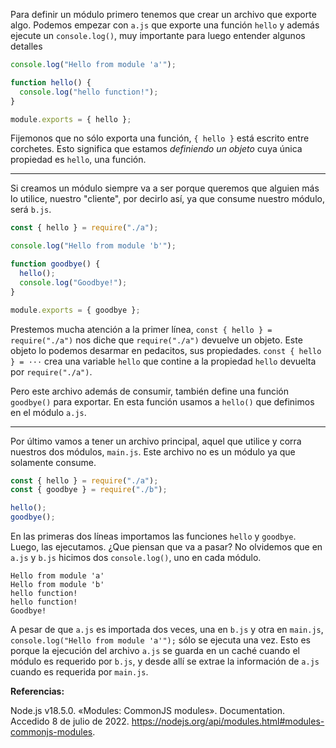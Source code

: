 Para definir un módulo primero tenemos que crear un archivo que exporte algo.
Podemos empezar con `a.js` que exporte una función `hello` y además ejecute un
`console.log()`, muy importante para luego entender algunos detalles

```js
console.log("Hello from module 'a'");

function hello() {
  console.log("hello function!");
}

module.exports = { hello };
```

Fijemonos que no sólo exporta una función, `{ hello }` está escrito entre
corchetes. Esto significa que estamos _definiendo un objeto_ cuya única
propiedad es `hello`, una función.

---

Si creamos un módulo siempre va a ser porque queremos que alguien más lo
utilice, nuestro "cliente", por decirlo así, ya que consume nuestro módulo, será
`b.js`.

```js
const { hello } = require("./a");

console.log("Hello from module 'b'");

function goodbye() {
  hello();
  console.log("Goodbye!");
}

module.exports = { goodbye };
```

Prestemos mucha atención a la primer línea, `const { hello } = require("./a")`
nos diche que `require("./a")` devuelve un objeto. Este objeto lo podemos
desarmar en pedacitos, sus propiedades. `const { hello } = ···` crea una
variable `hello` que contine a la propiedad `hello` devuelta por
`require("./a")`.

Pero este archivo además de consumir, también define una función `goodbye()`
para exportar. En esta función usamos a `hello()` que definimos en el módulo
`a.js`.

---

Por último vamos a tener un archivo principal, aquel que utilice y corra
nuestros dos módulos, `main.js`. Este archivo no es un módulo ya que solamente
consume.

```js
const { hello } = require("./a");
const { goodbye } = require("./b");

hello();
goodbye();
```

En las primeras dos líneas importamos las funciones `hello` y `goodbye`. Luego,
las ejecutamos. ¿Que piensan que va a pasar? No olvidemos que en `a.js` y `b.js`
hicimos dos `console.log()`, uno en cada módulo.

```
Hello from module 'a'
Hello from module 'b'
hello function!
hello function!
Goodbye!
```

A pesar de que `a.js` es importada dos veces, una en `b.js` y otra en `main.js`,
`console.log("Hello from module 'a'");` sólo se ejecuta una vez. Esto es porque
la ejecución del archivo `a.js` se guarda en un caché cuando el módulo es
requerido por `b.js`, y desde allí se extrae la información de `a.js` cuando es
requerida por `main.js`.


**Referencias:**

Node.js v18.5.0. «Modules: CommonJS modules». Documentation. Accedido 8 de julio
de 2022. https://nodejs.org/api/modules.html#modules-commonjs-modules.
